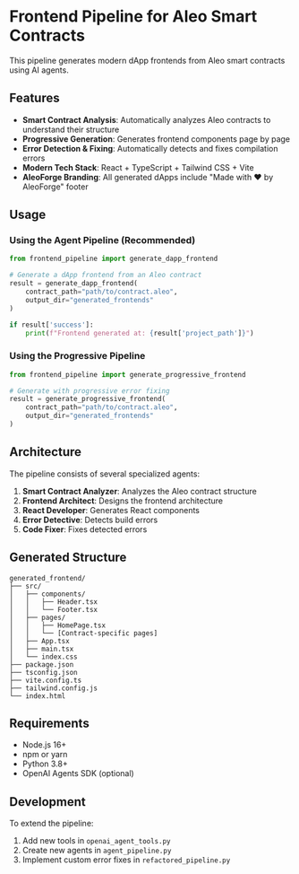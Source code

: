 # Frontend Pipeline for Aleo Smart Contracts

This pipeline generates modern dApp frontends from Aleo smart contracts using AI agents.

## Features

- **Smart Contract Analysis**: Automatically analyzes Aleo contracts to understand their structure
- **Progressive Generation**: Generates frontend components page by page
- **Error Detection & Fixing**: Automatically detects and fixes compilation errors
- **Modern Tech Stack**: React + TypeScript + Tailwind CSS + Vite
- **AleoForge Branding**: All generated dApps include "Made with ❤️ by AleoForge" footer

## Usage

### Using the Agent Pipeline (Recommended)

```python
from frontend_pipeline import generate_dapp_frontend

# Generate a dApp frontend from an Aleo contract
result = generate_dapp_frontend(
    contract_path="path/to/contract.aleo",
    output_dir="generated_frontends"
)

if result['success']:
    print(f"Frontend generated at: {result['project_path']}")
```

### Using the Progressive Pipeline

```python
from frontend_pipeline import generate_progressive_frontend

# Generate with progressive error fixing
result = generate_progressive_frontend(
    contract_path="path/to/contract.aleo",
    output_dir="generated_frontends"
)
```

## Architecture

The pipeline consists of several specialized agents:

1. **Smart Contract Analyzer**: Analyzes the Aleo contract structure
2. **Frontend Architect**: Designs the frontend architecture
3. **React Developer**: Generates React components
4. **Error Detective**: Detects build errors
5. **Code Fixer**: Fixes detected errors

## Generated Structure

```
generated_frontend/
├── src/
│   ├── components/
│   │   ├── Header.tsx
│   │   └── Footer.tsx
│   ├── pages/
│   │   ├── HomePage.tsx
│   │   └── [Contract-specific pages]
│   ├── App.tsx
│   ├── main.tsx
│   └── index.css
├── package.json
├── tsconfig.json
├── vite.config.ts
├── tailwind.config.js
└── index.html
```

## Requirements

- Node.js 16+
- npm or yarn
- Python 3.8+
- OpenAI Agents SDK (optional)

## Development

To extend the pipeline:

1. Add new tools in `openai_agent_tools.py`
2. Create new agents in `agent_pipeline.py`
3. Implement custom error fixes in `refactored_pipeline.py` 